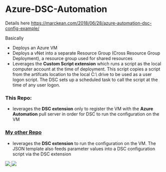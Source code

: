 # Azure-DSC-Automation

Details here https://marckean.com/2018/06/28/azure-automation-dsc-config-example/

Basically

- Deploys an Azure VM
- Deploys a vNet into a separate Resource Group (Cross Resource Group Deployment), a resource group used for shared resources
- Leverages the **Custom Script extension** which runs a script as the local computer account at the time of deployment. This script copies a script from the artifcats location to the local C:\ drive to be used as a user logon script. The DSC sets up a scheduled task to call the script at the time of any user logon.

### This Repo:
- leverages the **DSC extension** only to register the VM with the **Azure Automation** pull server in order for DSC to run the configuration on the VM

### [My other Repo](https://github.com/marckean/Azure-DSC-Automation)
- leverages the **DSC extension** to run the configuration on the VM. The JSON template also feeds parameter values into a DSC configuration script via the DSC extension

<a href="https://portal.azure.com/#create/Microsoft.Template/uri/https%3A%2F%2Fraw.githubusercontent.com%2Fmarckean%2FAzure-DSC-Automation%2Fmaster%2FWindowsVirtualMachine.json" target="_blank">
    <img src="http://azuredeploy.net/deploybutton.png"/>
</a>
<a href="http://armviz.io/#/?load=https%3A%2F%2Fraw.githubusercontent.com%2Fmarckean%2FAzure-DSC-Automation%2Fmaster%2FWindowsVirtualMachine.json" target="_blank">
    <img src="http://armviz.io/visualizebutton.png"/>
</a>